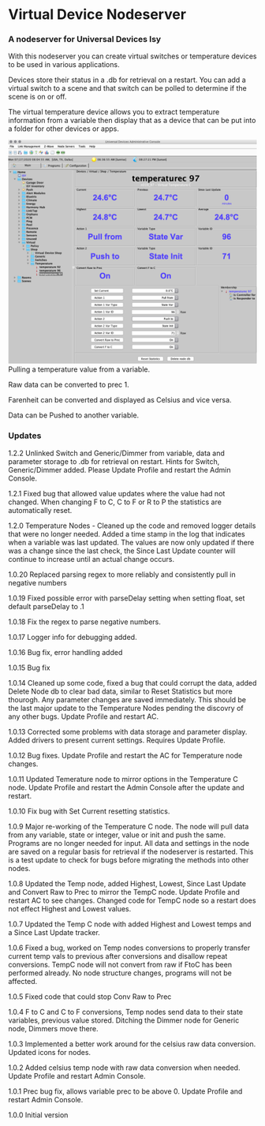# Virtual Device Nodeserver
### A nodeserver for Universal Devices Isy

With this nodeserver you can create virtual switches or temperature devices to be used in various applications.

Devices store their status in a .db for retrieval on a restart. You can add a virtual switch to a scene and that switch can be polled to determine if the scene is on or off.

The virtual temperature device allows you to extract temperature information from a variable then display that as a device that can be put into a folder for other devices or apps.

![Virtual Node](https://github.com/markv58/github.io/blob/master/VTempC1.2.0.png)
Pulling a temperature value from a variable.

Raw data can be converted to prec 1.

Farenheit can be converted and displayed as Celsius and vice versa.

Data can be Pushed to another variable.


### Updates

1.2.2 Unlinked Switch and Generic/Dimmer from variable, data and parameter storage to .db for retrieval on restart. Hints for Switch, Generic/Dimmer added.
Please Update Profile and restart the Admin Console.

1.2.1 Fixed bug that allowed value updates where the value had not changed. When changing F to C, C to F or R to P the statistics are automatically reset.

1.2.0 Temperature Nodes - Cleaned up the code and removed logger details that were no longer needed. Added a time stamp in the log that indicates when a variable was last updated. The values are now only updated if there was a change since the last check, the Since Last Update counter will continue to increase until an actual change occurs. 

1.0.20 Replaced parsing regex to more reliably and consistently pull in negative numbers

1.0.19 Fixed possible error with parseDelay setting when setting float, set default parseDelay to .1

1.0.18 Fix the regex to parse negative numbers.

1.0.17 Logger info for debugging added.

1.0.16 Bug fix, error handling added

1.0.15 Bug fix

1.0.14 Cleaned up some code, fixed a bug that could corrupt the data, added Delete Node db to clear bad data, similar to Reset Statistics but more thourogh. Any parameter changes are saved immediately. This should be the last major update to the Temperature Nodes pending the discovry of any other bugs. Update Profile and restart AC.

1.0.13 Corrected some problems with data storage and parameter display. Added drivers to present current settings. Requires Update Profile.

1.0.12 Bug fixes. Update Profile and restart the AC for Temperature node changes.

1.0.11 Updated Temerature node to mirror options in the Temperature C node. Update Profile and restart the Admin Console after the update and restart.

1.0.10 Fix bug with Set Current resetting statistics.

1.0.9 Major re-working of the Temperature C node. The node will pull data from any variable, state or integer, value or init and push the same. Programs are no longer needed for input. All data and settings in the node are saved on a regular basis for retrieval if the nodeserver is restarted. This is a test update to check for bugs before migrating the methods into other nodes.

1.0.8 Updated the Temp node, added Highest, Lowest, Since Last Update and Convert Raw to Prec to mirror the TempC node. Update Profile and restart AC to see changes. Changed code for TempC node so a restart does not effect Highest and Lowest values.

1.0.7 Updated the Temp C node with added Highest and Lowest temps and a Since Last Update tracker.

1.0.6 Fixed a bug, worked on Temp nodes conversions to properly transfer current temp vals to previous after conversions and disallow repeat conversions. TempC node will not convert from raw if FtoC has been performed already. No node structure changes, programs will not be affected.

1.0.5 Fixed code that could stop Conv Raw to Prec

1.0.4 F to C and C to F conversions, Temp nodes send data to their state variables, previous value stored. Ditching the Dimmer node for Generic node, Dimmers move there.

1.0.3 Implemented a better work around for the celsius raw data conversion. Updated icons for nodes.

1.0.2 Added celsius temp node with raw data conversion when needed. Update Profile and restart Admin Console.

1.0.1 Prec bug fix, allows variable prec to be above 0. Update Profile and restart Admin Console.

1.0.0 Initial version
